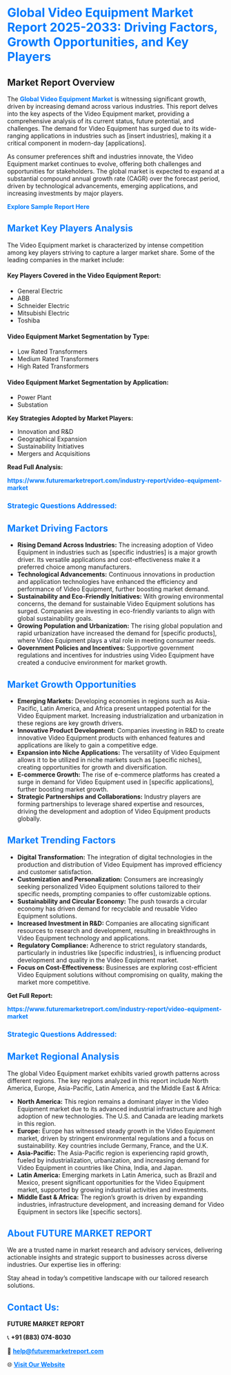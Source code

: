 <h1 style="color: #007BFF;">Global Video Equipment Market Report 2025-2033: Driving Factors, Growth Opportunities, and Key Players</h1>

<section id="overview">
<h2>Market Report Overview</h2>
<p>The <a href="https://www.futuremarketreport.com/industry-report/video-equipment-market" style="color: #007BFF; text-decoration: none;"><strong>Global Video Equipment Market</strong></a> is witnessing significant growth, driven by increasing demand across various industries. This report delves into the key aspects of the Video Equipment market, providing a comprehensive analysis of its current status, future potential, and challenges. The demand for Video Equipment has surged due to its wide-ranging applications in industries such as [insert industries], making it a critical component in modern-day [applications].</p>
<p>As consumer preferences shift and industries innovate, the Video Equipment market continues to evolve, offering both challenges and opportunities for stakeholders. The global market is expected to expand at a substantial compound annual growth rate (CAGR) over the forecast period, driven by technological advancements, emerging applications, and increasing investments by major players.</p>
</section>

<section id="overview">
<p><a href="https://www.futuremarketreport.com/request-sample/reportId=34595" style="color: #007BFF; text-decoration: none;"><strong>Explore Sample Report Here</strong></a></p>
</section>

<section id="key-players">
<h2 style="color: #007BFF;">Market Key Players Analysis</h2>
<p>The Video Equipment market is characterized by intense competition among key players striving to capture a larger market share. Some of the leading companies in the market include:</p>
<h4>Key Players Covered in the Video Equipment Report:</h4>
<ul><li>General Electric</li><li>ABB</li><li>Schneider Electric</li><li>Mitsubishi Electric</li><li>Toshiba</li></ul>
<h4>Video Equipment Market Segmentation by Type:</h4>
<ul><li>Low Rated Transformers</li><li>Medium Rated Transformers</li><li>High Rated Transformers</li></ul>

<h4>Video Equipment Market Segmentation by Application:</h4>
<ul><li>Power Plant</li><li>Substation</li></ul>
<p><strong>Key Strategies Adopted by Market Players:</strong></p>
<ul>
<li>Innovation and R&D</li>
<li>Geographical Expansion</li>
<li>Sustainability Initiatives</li>
<li>Mergers and Acquisitions</li>
</ul>
</section>

<section>
<p><strong>Read Full Analysis: </strong></p><a href="https://www.futuremarketreport.com/industry-report/video-equipment-market" style="color: #007BFF; text-decoration: none;"><strong>https://www.futuremarketreport.com/industry-report/video-equipment-market</strong></a>
<h3 style="color: #007BFF;">Strategic Questions Addressed:</h3>
</section>

<section id="driving-factors">
<h2 style="color: #007BFF;">Market Driving Factors</h2>
<ul>
<li><strong>Rising Demand Across Industries:</strong> The increasing adoption of Video Equipment in industries such as [specific industries] is a major growth driver. Its versatile applications and cost-effectiveness make it a preferred choice among manufacturers.</li>
<li><strong>Technological Advancements:</strong> Continuous innovations in production and application technologies have enhanced the efficiency and performance of Video Equipment, further boosting market demand.</li>
<li><strong>Sustainability and Eco-Friendly Initiatives:</strong> With growing environmental concerns, the demand for sustainable Video Equipment solutions has surged. Companies are investing in eco-friendly variants to align with global sustainability goals.</li>
<li><strong>Growing Population and Urbanization:</strong> The rising global population and rapid urbanization have increased the demand for [specific products], where Video Equipment plays a vital role in meeting consumer needs.</li>
<li><strong>Government Policies and Incentives:</strong> Supportive government regulations and incentives for industries using Video Equipment have created a conducive environment for market growth.</li>
</ul>
</section>

<section id="growth-opportunities">
<h2 style="color: #007BFF;">Market Growth Opportunities</h2>
<ul>
<li><strong>Emerging Markets:</strong> Developing economies in regions such as Asia-Pacific, Latin America, and Africa present untapped potential for the Video Equipment market. Increasing industrialization and urbanization in these regions are key growth drivers.</li>
<li><strong>Innovative Product Development:</strong> Companies investing in R&D to create innovative Video Equipment products with enhanced features and applications are likely to gain a competitive edge.</li>
<li><strong>Expansion into Niche Applications:</strong> The versatility of Video Equipment allows it to be utilized in niche markets such as [specific niches], creating opportunities for growth and diversification.</li>
<li><strong>E-commerce Growth:</strong> The rise of e-commerce platforms has created a surge in demand for Video Equipment used in [specific applications], further boosting market growth.</li>
<li><strong>Strategic Partnerships and Collaborations:</strong> Industry players are forming partnerships to leverage shared expertise and resources, driving the development and adoption of Video Equipment products globally.</li>
</ul>
</section>

<section id="trending-factors">
<h2 style="color: #007BFF;">Market Trending Factors</h2>
<ul>
<li><strong>Digital Transformation:</strong> The integration of digital technologies in the production and distribution of Video Equipment has improved efficiency and customer satisfaction.</li>
<li><strong>Customization and Personalization:</strong> Consumers are increasingly seeking personalized Video Equipment solutions tailored to their specific needs, prompting companies to offer customizable options.</li>
<li><strong>Sustainability and Circular Economy:</strong> The push towards a circular economy has driven demand for recyclable and reusable Video Equipment solutions.</li>
<li><strong>Increased Investment in R&D:</strong> Companies are allocating significant resources to research and development, resulting in breakthroughs in Video Equipment technology and applications.</li>
<li><strong>Regulatory Compliance:</strong> Adherence to strict regulatory standards, particularly in industries like [specific industries], is influencing product development and quality in the Video Equipment market.</li>
<li><strong>Focus on Cost-Effectiveness:</strong> Businesses are exploring cost-efficient Video Equipment solutions without compromising on quality, making the market more competitive.</li>
</ul>
</section>

<section>
<p><strong>Get Full Report: </strong></p><a href="https://www.futuremarketreport.com/industry-report/video-equipment-market" style="color: #007BFF; text-decoration: none;"><strong>https://www.futuremarketreport.com/industry-report/video-equipment-market</strong></a>
<h3 style="color: #007BFF;">Strategic Questions Addressed:</h3>
</section>


<section id="regional-analysis">
<h2 style="color: #007BFF;">Market Regional Analysis</h2>
<p>The global Video Equipment market exhibits varied growth patterns across different regions. The key regions analyzed in this report include North America, Europe, Asia-Pacific, Latin America, and the Middle East & Africa:</p>
<ul>
<li><strong>North America:</strong> This region remains a dominant player in the Video Equipment market due to its advanced industrial infrastructure and high adoption of new technologies. The U.S. and Canada are leading markets in this region.</li>
<li><strong>Europe:</strong> Europe has witnessed steady growth in the Video Equipment market, driven by stringent environmental regulations and a focus on sustainability. Key countries include Germany, France, and the U.K.</li>
<li><strong>Asia-Pacific:</strong> The Asia-Pacific region is experiencing rapid growth, fueled by industrialization, urbanization, and increasing demand for Video Equipment in countries like China, India, and Japan.</li>
<li><strong>Latin America:</strong> Emerging markets in Latin America, such as Brazil and Mexico, present significant opportunities for the Video Equipment market, supported by growing industrial activities and investments.</li>
<li><strong>Middle East & Africa:</strong> The region’s growth is driven by expanding industries, infrastructure development, and increasing demand for Video Equipment in sectors like [specific sectors].</li>
</ul>
</section>

<footer>
<h2 style="color: #007BFF;">About FUTURE MARKET REPORT</h2>
<p>We are a trusted name in market research and advisory services, delivering actionable insights and strategic support to businesses across diverse industries. Our expertise lies in offering:</p>

<p>Stay ahead in today’s competitive landscape with our tailored research solutions.</p>

<h2 style="color: #007BFF;">Contact Us:</h2>
<p><strong>FUTURE MARKET REPORT</strong></p>
<p>📞 <strong>+91 (883) 074-8030</strong></p>
<p>📧 <strong><a href="mailto:help@futuremarketreport.com" style="color: #007BFF;">help@futuremarketreport.com</a></strong></p>
<p>🌐 <strong><a href="https://www.futuremarketreport.com/" style="color: #007BFF;">Visit Our Website</a></strong></p>
</footer>